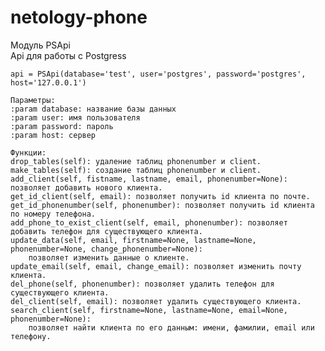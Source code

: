# netology-phone
Модуль PSApi  
Api для работы с Postgress  
  
    api = PSApi(database='test', user='postgres', password='postgres', host='127.0.0.1')  
  
    Параметры:  
    :param database: название базы данных  
    :param user: имя пользователя  
    :param password: пароль  
    :param host: сервер  
  
    Функции:  
    drop_tables(self): удаление таблиц phonenumber и client.  
    make_tables(self): создание таблиц phonenumber и client.  
    add_client(self, fistname, lastname, email, phonenumber=None): позволяет добавить нового клиента.  
    get_id_client(self, email): позволяет получить id клиента по почте.  
    get_id_phonenumber(self, phonenumber): позволяет получить id клиента по номеру телефона.  
    add_phone_to_exist_client(self, email, phonenumber): позволяет добавить телефон для существующего клиента.  
    update_data(self, email, firstname=None, lastname=None, phonenumber=None, change_phonenumber=None):  
        позволяет изменить данные о клиенте.  
    update_email(self, email, change_email): позволяет изменить почту клиента.  
    del_phone(self, phonenumber): позволяет удалить телефон для существующего клиента.  
    del_client(self, email): позволяет удалить существующего клиента.  
    search_client(self, firstname=None, lastname=None, email=None, phonenumber=None):  
        позволяет найти клиента по его данным: имени, фамилии, email или телефону.  
